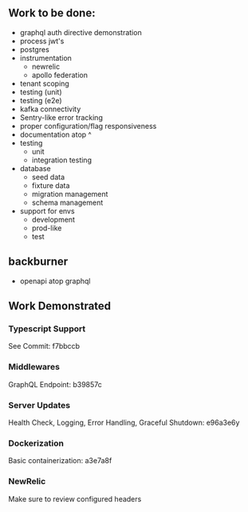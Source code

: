 ## Work to be done:

- graphql auth directive demonstration
- process jwt's
- postgres
- instrumentation
  - newrelic
  - apollo federation
- tenant scoping
- testing (unit)
- testing (e2e)
- kafka connectivity
- Sentry-like error tracking
- proper configuration/flag responsiveness
- documentation atop ^
- testing
  - unit
  - integration testing
- database
  - seed data
  - fixture data
  - migration management
  - schema management
- support for envs
  - development
  - prod-like
  - test

## backburner

- openapi atop graphql

## Work Demonstrated

### Typescript Support

See Commit: f7bbccb

### Middlewares

GraphQL Endpoint: b39857c

### Server Updates

Health Check, Logging, Error Handling, Graceful Shutdown: e96a3e6y

### Dockerization

Basic containerization: a3e7a8f

### NewRelic

Make sure to review configured headers
